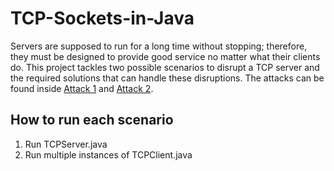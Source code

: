 # TCP-Sockets-in-Java

Servers are supposed to run for a long time without stopping; therefore, they must be designed to provide good service no matter what their clients do. This project tackles two possible scenarios to disrupt a TCP server and the required solutions that can handle these disruptions. The attacks can be found inside [Attack 1](https://github.com/saraoud-github/TCP-Sockets-in-Java/tree/main/Project%201%20-%20TCP/src/Attack1) and [Attack 2](https://github.com/saraoud-github/TCP-Sockets-in-Java/tree/main/Project%201%20-%20TCP/src/Attack2).

## How to run each scenario

1. Run TCPServer.java
2. Run multiple instances of TCPClient.java

